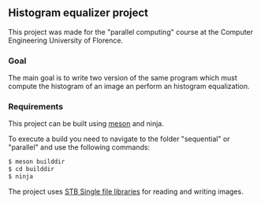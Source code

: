 ## Histogram equalizer project

This project was made for the "parallel computing" course at the Computer Engineering University of Florence.

### Goal

The main goal is to write two version of the same program which must compute the histogram of an image an perform an histogram equalization.

### Requirements

This project can be built using [meson](https://mesonbuild.com/) and ninja.

To execute a build you need to navigate to the folder "sequential" or "parallel" and use the following commands:

```bash
$ meson builddir
$ cd builddir
$ ninja
```

The project uses [STB Single file libraries](https://github.com/nothings/stb) for reading and writing images.